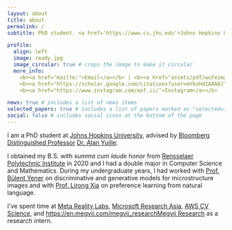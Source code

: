 ```yaml
---
layout: about
title: about
permalink: /
subtitle: PhD student. <a href='https://www.cs.jhu.edu'>Johns Hopkins University</a>.

profile:
  align: left
  image: ready.jpg
  image_circular: true # crops the image to make it circular
  more_info:
    <b><a href="mailto:">Email</a></b> | <b><a href="assets/pdf/wufeima_240306.pdf">CV</a></b>
    <b><a href="https://scholar.google.com/citations?user=mYkvHdIAAAAJ">Google Scholar</a></b>
    <b><a href="https://www.instagram.com/mof.ii/">Instagram</a></b>

news: true # includes a list of news items
selected_papers: true # includes a list of papers marked as "selected={true}"
social: false # includes social icons at the bottom of the page
---
```


I am a PhD student at [Johns Hopkins University](https://www.jhu.edu), advised by [Bloomberg Distinguished Professor](https://en.wikipedia.org/wiki/Bloomberg_Distinguished_Professorships) [Dr. Alan Yuille](https://www.cs.jhu.edu/~ayuille/).

I obtained my B.S. with <i>summa cum laude</i> honor from [Rensselaer Polytechnic Institute](https://rpi.edu) in 2020 and I had a double major in Computer Science and Mathematics. During my undergraduate years, I had worked with [Prof. Bülent Yener](https://www.cs.rpi.edu/~yener/) on discriminative and generative models for microstructure images and with [Prof. Lirong Xia](https://www.cs.rpi.edu/~xial/) on preference learning from natural language.

I've spent time at [Meta Reality Labs](https://about.meta.com/realitylabs/), [Microsoft Research Asia](https://www.microsoft.com/en-us/research/lab/microsoft-research-asia/), [AWS CV Science](https://aws.amazon.com/computer-vision/), and [https://en.megvii.com/megvii_researchMegvii Research](https://en.megvii.com/megvii_research) as a research intern.

